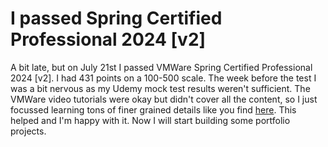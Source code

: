 # I passed Spring Certified Professional 2024 [v2]

A bit late, but on July 21st I passed VMWare Spring Certified Professional 2024 [v2]. I had 431 points on a 100-500 scale. The week before the test I was a bit nervous as my Udemy mock test results weren't sufficient. The VMWare video tutorials were okay but didn't cover all the content, so I just focussed learning tons of finer grained details like you find [here](https://github.com/GeertJan-Kuip/GeertJan-Kuip.github.io/blob/main/_posts/2025-07-16-exam-guide-bullets.md). This helped and I'm happy with it. Now I will start building some portfolio projects.